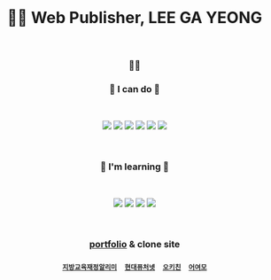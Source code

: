 <br>

<h1 align="center">👩‍💻 Web Publisher, LEE GA YEONG </h1>

<br>

<h3 align="center">🙋‍♀️</h3>
<h3 align="center">🔸 I can do 🔸</h3>

<br>
<p align="center">
<img src="https://img.shields.io/badge/Html5-e34f26?style=flat-square&logo=HTML5&logoColor=white"/> <img src="https://img.shields.io/badge/CSS3-1572B6?style=flat-square&logo=CSS3&logoColor=white"/> <img src="https://img.shields.io/badge/Sass-CC6699?style=flat-square&logo=Sass&logoColor=white"/> <img src="https://img.shields.io/badge/JavaScript-f7df1e?style=flat-square&logo=JavaScript&logoColor=white"/> <img src="https://img.shields.io/badge/jQuery-0769AD?style=flat-square&logo=jQuery&logoColor=white"/> <img src="https://img.shields.io/badge/Photoshop-0672CB?style=flat-square&logo=Adobe-Photoshop&logoColor=white"/>
</p>

<br>

<h3 align="center">🔹 I'm learning 🔹</h3>

<br>
<p align="center">
<img src="https://img.shields.io/badge/Node.js-339933?style=flat-square&logo=Node.js&logoColor=white"/> <img src="https://img.shields.io/badge/React-61dafb?style=flat-square&logo=React&logoColor=white"/> <img src="https://img.shields.io/badge/Express-000000?style=flat-square&logo=Express&logoColor=white"/> <img src="https://img.shields.io/badge/Pug-a86454?style=flat-square&logo=Pug&logoColor=white"/>
</p>

<br>
<h3 align="center">

[portfolio](http://go0lee.cafe24.com/) & clone site
</h3>
<h4 align="center">

[`지방교육재정알리미`](http://go0lee.cafe24.com/eduinfo/index.html)　[`현대퓨처넷`](http://go0lee.cafe24.com/hyundai/index.html)　[`오키친`](http://go0lee.cafe24.com/okitchen/index.html)　[`어여모`](http://go0lee.cafe24.com/eoyeomo/index.html)
</h4>
<br><br>
